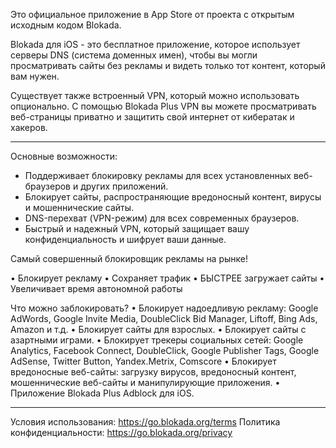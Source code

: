 Это официальное приложение в App Store от проекта с открытым исходным кодом Blokada.

Blokada для iOS - это бесплатное приложение, которое использует серверы DNS (система доменных имен), чтобы вы могли просматривать сайты без рекламы и видеть только тот контент, который вам нужен.

Существует также встроенный VPN, который можно использовать опционально. С помощью Blokada Plus VPN вы можете просматривать веб-страницы приватно и защитить свой интернет от кибератак и хакеров.

----

Основные возможности:

- Поддерживает блокировку рекламы для всех установленных веб-браузеров и других приложений.
- Блокирует сайты, распространяющие вредоносный контент, вирусы и мошеннические сайты.
- DNS-перехват (VPN-режим) для всех современных браузеров.
- Быстрый и надежный VPN, который защищает вашу конфиденциальность и шифрует ваши данные.

Самый совершенный блокировщик рекламы на рынке!

• Блокирует рекламу • Сохраняет трафик • БЫСТРЕЕ загружает сайты • Увеличивает время автономной работы

Что можно заблокировать? • Блокирует надоедливую рекламу: Google AdWords, Google Invite Media, DoubleClick Bid Manager, Liftoff, Bing Ads, Amazon и т.д. • Блокирует сайты для взрослых. • Блокирует сайты с азартными играми. • Блокирует трекеры социальных сетей: Google Analytics, Facebook Connect, DoubleClick, Google Publisher Tags, Google AdSense, Twitter Button, Yandex.Metrix, Comscore • Блокирует вредоносные веб-сайты: загрузку вирусов, вредоносный контент, мошеннические веб-сайты и манипулирующие приложения. • Приложение Blokada Plus Adblock для iOS.

----

Условия использования: https://go.blokada.org/terms Политика конфиденциальности: https://go.blokada.org/privacy
